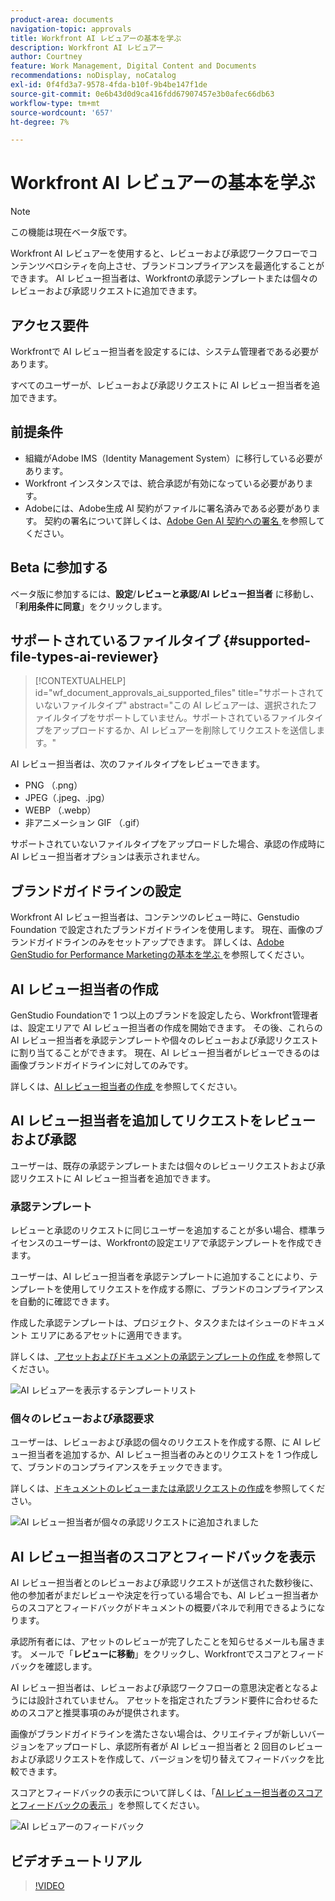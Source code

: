 ```yaml
---
product-area: documents
navigation-topic: approvals
title: Workfront AI レビュアーの基本を学ぶ
description: Workfront AI レビュアー
author: Courtney
feature: Work Management, Digital Content and Documents
recommendations: noDisplay, noCatalog
exl-id: 0f4fd3a7-9578-4fda-b10f-9b4be147f1de
source-git-commit: 0e6b43d0d9ca416fdd67907457e3b0afec66db63
workflow-type: tm+mt
source-wordcount: '657'
ht-degree: 7%

---
```


# Workfront AI レビュアーの基本を学ぶ

>[!NOTE]
>
>この機能は現在ベータ版です。

Workfront AI レビュアーを使用すると、レビューおよび承認ワークフローでコンテンツベロシティを向上させ、ブランドコンプライアンスを最適化することができます。 AI レビュー担当者は、Workfrontの承認テンプレートまたは個々のレビューおよび承認リクエストに追加できます。

## アクセス要件

Workfrontで AI レビュー担当者を設定するには、システム管理者である必要があります。

すべてのユーザーが、レビューおよび承認リクエストに AI レビュー担当者を追加できます。


## 前提条件

* 組織がAdobe IMS（Identity Management System）に移行している必要があります。
* Workfront インスタンスでは、統合承認が有効になっている必要があります。
* Adobeには、Adobe生成 AI 契約がファイルに署名済みである必要があります。
契約の署名について詳しくは、[Adobe Gen AI 契約への署名 ](/help/quicksilver/workfront-basics/ai-assistant/ai-assistant-overview.md#sign-the-adobe-gen-ai-agreement) を参照してください。

## Beta に参加する

ベータ版に参加するには、**設定**/**レビューと承認**/**AI レビュー担当者** に移動し、「**利用条件に同意**」をクリックします。


## サポートされているファイルタイプ {#supported-file-types-ai-reviewer}

>[!CONTEXTUALHELP]
>id="wf_document_approvals_ai_supported_files"
>title="サポートされていないファイルタイプ"
>abstract="この AI レビュアーは、選択されたファイルタイプをサポートしていません。サポートされているファイルタイプをアップロードするか、AI レビュアーを削除してリクエストを送信します。"

AI レビュー担当者は、次のファイルタイプをレビューできます。

* PNG （.png）
* JPEG（.jpeg、.jpg）
* WEBP （.webp）
* 非アニメーション GIF （.gif）

サポートされていないファイルタイプをアップロードした場合、承認の作成時に AI レビュー担当者オプションは表示されません。

## ブランドガイドラインの設定

Workfront AI レビュー担当者は、コンテンツのレビュー時に、Genstudio Foundation で設定されたブランドガイドラインを使用します。 現在、画像のブランドガイドラインのみをセットアップできます。 詳しくは、[Adobe GenStudio for Performance Marketingの基本を学ぶ ](https://experienceleague.adobe.com/en/docs/genstudio-for-performance-marketing/user-guide/get-started) を参照してください。


## AI レビュー担当者の作成

GenStudio Foundationで 1 つ以上のブランドを設定したら、Workfront管理者は、設定エリアで AI レビュー担当者の作成を開始できます。 その後、これらの AI レビュー担当者を承認テンプレートや個々のレビューおよび承認リクエストに割り当てることができます。 現在、AI レビュー担当者がレビューできるのは画像ブランドガイドラインに対してのみです。

詳しくは、[AI レビュー担当者の作成 ](/help/quicksilver/review-and-approve-work/document-reviews-and-approvals/set-up-ai-reviewer.md) を参照してください。

## AI レビュー担当者を追加してリクエストをレビューおよび承認

ユーザーは、既存の承認テンプレートまたは個々のレビューリクエストおよび承認リクエストに AI レビュー担当者を追加できます。

### 承認テンプレート

レビューと承認のリクエストに同じユーザーを追加することが多い場合、標準ライセンスのユーザーは、Workfrontの設定エリアで承認テンプレートを作成できます。

ユーザーは、AI レビュー担当者を承認テンプレートに追加することにより、テンプレートを使用してリクエストを作成する際に、ブランドのコンプライアンスを自動的に確認できます。

作成した承認テンプレートは、プロジェクト、タスクまたはイシューのドキュメント エリアにあるアセットに適用できます。

詳しくは、[ アセットおよびドキュメントの承認テンプレートの作成 ](/help/quicksilver/review-and-approve-work/document-reviews-and-approvals/manage-document-approvals/create-approval-template.md) を参照してください。

![AI レビュアーを表示するテンプレートリスト ](assets/ai-review-templates.png)

### 個々のレビューおよび承認要求

ユーザーは、レビューおよび承認の個々のリクエストを作成する際、に AI レビュー担当者を追加するか、AI レビュー担当者のみとのリクエストを 1 つ作成して、ブランドのコンプライアンスをチェックできます。

詳しくは、[ドキュメントのレビューまたは承認リクエストの作成](/help/quicksilver/review-and-approve-work/document-reviews-and-approvals/manage-document-approvals/create-a-document-approval.md)を参照してください。


![AI レビュー担当者が個々の承認リクエストに追加されました ](assets/ad-ai-reviewer-to-request.png)

## AI レビュー担当者のスコアとフィードバックを表示

AI レビュー担当者とのレビューおよび承認リクエストが送信された数秒後に、他の参加者がまだレビューや決定を行っている場合でも、AI レビュー担当者からのスコアとフィードバックがドキュメントの概要パネルで利用できるようになります。

承認所有者には、アセットのレビューが完了したことを知らせるメールも届きます。 メールで「**レビューに移動**」をクリックし、Workfrontでスコアとフィードバックを確認します。

AI レビュー担当者は、レビューおよび承認ワークフローの意思決定者となるようには設計されていません。 アセットを指定されたブランド要件に合わせるためのスコアと推奨事項のみが提供されます。

画像がブランドガイドラインを満たさない場合は、クリエイティブが新しいバージョンをアップロードし、承認所有者が AI レビュー担当者と 2 回目のレビューおよび承認リクエストを作成して、バージョンを切り替えてフィードバックを比較できます。

スコアとフィードバックの表示について詳しくは、「[AI レビュー担当者のスコアとフィードバックの表示 ](/help/quicksilver/review-and-approve-work/document-reviews-and-approvals/view-ai-reviewer-feedback.md)」を参照してください。


![AI レビュアーのフィードバック ](assets/ai-reviewer-feedback.png)


## ビデオチュートリアル

>[!VIDEO](https://video.tv.adobe.com/v/3470847/)